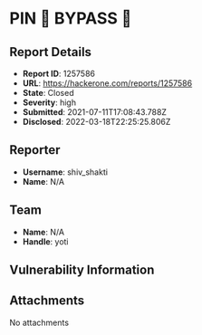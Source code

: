 # PIN 📌 BYPASS 🥷

## Report Details
- **Report ID**: 1257586
- **URL**: https://hackerone.com/reports/1257586
- **State**: Closed
- **Severity**: high
- **Submitted**: 2021-07-11T17:08:43.788Z
- **Disclosed**: 2022-03-18T22:25:25.806Z

## Reporter
- **Username**: shiv_shakti
- **Name**: N/A

## Team
- **Name**: N/A
- **Handle**: yoti

## Vulnerability Information


## Attachments
No attachments

